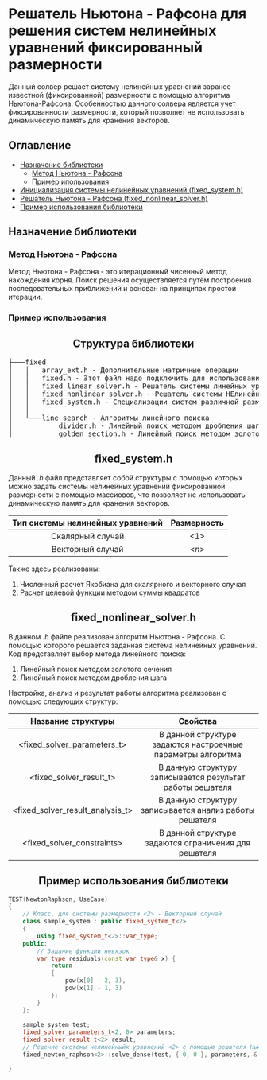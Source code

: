# Решатель Ньютона - Рафсона для решения систем нелинейных уравнений фиксированный размерности

Данный солвер решает систему нелинейных уравнений заранее известной (фиксированной) размерности с помощью алгоритма Ньютона-Рафсона.
Особенностью данного солвера является учет фиксированности размерности, который позволяет не использовать динамическую память для хранения векторов.

## Оглавление
* [Назначение библиотеки](#Назначение-библиотеки)
  * [Метод Ньютона - Рафсона](#Метод-Ньютона---Рафсона)
  * [Пример ипользования](#Пример-использования)
* [Инициализация системы нелинейных уравнений (fixed_system.h)](#fixed_system.h)
* [Решатель Ньютона - Рафсона (fixed_nonlinear_solver.h)](#fixed_nonlinear_solver.h)
* [Пример использования библиотеки](#Пример-использования-библиотеки)


## Назначение библиотеки

### Метод Ньютона - Рафсона

Метод Ньютона - Рафсона - это итерационный чисенный метод нахождения корня. Поиск решения осуществляется путём построения последовательных приближений и основан на принципах простой итерации.

### Пример использования

<div align="center">
</center><h2>Структура библиотеки</h2></center>
</div>

<pre>
├───fixed
│   │   array_ext.h - Дополнительные матричные операции
│   │   fixed.h - Этот файл надо подключить для использований функций библиотеки
│   │   fixed_linear_solver.h - Решатель системы линейных уравнений
│   │   fixed_nonlinear_solver.h - Решатель системы НЕлинейных уравнений
│   │   fixed_system.h - Специализации систем различной размерности
│   │
│   └───line_search - Алгоритмы линейного поиска
│           divider.h - Линейный поиск методом дробления шага
│           golden_section.h - Линейный поиск методом золотого сечения
</pre>

<div align="center">
</center><h2>fixed_system.h</h2></center>
</div>

Данный *.h* файл представляет собой структуры с помощью которых можно задать системы нелинейных уравнений фиксированной размерности с помощью массиовов, что позволяет не использовать динамическую память для хранения векторов.

<div align="center">
  
|Тип системы нелинейных уравнений|Размерность|
|:----:|:----------:|
|Скалярный случай|<1>|
|Векторный случай|<*n*>|

</div>

Также здесь реализованы:
1. Численный расчет Якобиана для скалярного и векторного случая 
2. Расчет целевой функции методом суммы квадратов 

<div align="center">
</center><h2>fixed_nonlinear_solver.h</h2></center>
</div>

В данном *.h* файле реализован алгоритм Ньютона - Рафсона. С помощью которого решается заданная система нелинейных уравнений. Код представляет выбор метода линейного поиска:
1. Линейный поиск методом золотого сечения 
2. Линейный поиск методом дробления шага 

Настройка, анализ и результат работы алгоритма реализован с помощью следующих структур:

<div align="center">
  
|Название структуры|Свойства|
|:----:|:----------:|
|<fixed_solver_parameters_t>|В данной структуре задаются настроечные параметры алгоритма|
|<fixed_solver_result_t>|В данную структуру записывается результат работы решателя|
|<fixed_solver_result_analysis_t>|В данную структуру записывается анализ работы решателя|
|<fixed_solver_constraints>|В данной структуре задаются ограничения для решателя|

</div>
  
<div align="center">
</center><h2>Пример использования библиотеки</h2></center>
</div>
  
```C++
TEST(NewtonRaphson, UseCase)
{
    // Класс, для системы размерности <2> - Векторный случай
    class sample_system : public fixed_system_t<2>
    {
        using fixed_system_t<2>::var_type;
    public:
        // Задание функции невязок
        var_type residuals(const var_type& x) {
            return
            {
                pow(x[0] - 2, 3),
                pow(x[1] - 1, 3)
            };
        }
    };
   
    sample_system test;
    fixed_solver_parameters_t<2, 0> parameters;
    fixed_solver_result_t<2> result;
    // Решение системы нелинейныйх уравнений <2> с помощью решателя Ньютона - Рафсона
    fixed_newton_raphson<2>::solve_dense(test, { 0, 0 }, parameters, & result);

}
```
